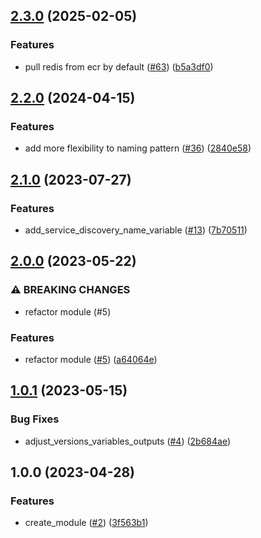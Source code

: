 ## [2.3.0](https://github.com/justtrackio/terraform-aws-ecs-redis/compare/v2.2.0...v2.3.0) (2025-02-05)


### Features

* pull redis from ecr by default ([#63](https://github.com/justtrackio/terraform-aws-ecs-redis/issues/63)) ([b5a3df0](https://github.com/justtrackio/terraform-aws-ecs-redis/commit/b5a3df0d57999a38dff6cec5c948f72a2d84d290))

## [2.2.0](https://github.com/justtrackio/terraform-aws-ecs-redis/compare/v2.1.0...v2.2.0) (2024-04-15)


### Features

* add more flexibility to naming pattern ([#36](https://github.com/justtrackio/terraform-aws-ecs-redis/issues/36)) ([2840e58](https://github.com/justtrackio/terraform-aws-ecs-redis/commit/2840e58e18a25152571e7987c2436a4b021a2b68))

## [2.1.0](https://github.com/justtrackio/terraform-aws-ecs-redis/compare/v2.0.0...v2.1.0) (2023-07-27)


### Features

* add_service_discovery_name_variable ([#13](https://github.com/justtrackio/terraform-aws-ecs-redis/issues/13)) ([7b70511](https://github.com/justtrackio/terraform-aws-ecs-redis/commit/7b70511fa62c0a17d237d2c933a7c39690933c49))

## [2.0.0](https://github.com/justtrackio/terraform-aws-ecs-redis/compare/v1.0.1...v2.0.0) (2023-05-22)


### ⚠ BREAKING CHANGES

* refactor module (#5)

### Features

* refactor module ([#5](https://github.com/justtrackio/terraform-aws-ecs-redis/issues/5)) ([a64064e](https://github.com/justtrackio/terraform-aws-ecs-redis/commit/a64064eb751402f0fa71bbf0066b21bbc8e3620a))

## [1.0.1](https://github.com/justtrackio/terraform-aws-ecs-redis/compare/v1.0.0...v1.0.1) (2023-05-15)


### Bug Fixes

* adjust_versions_variables_outputs ([#4](https://github.com/justtrackio/terraform-aws-ecs-redis/issues/4)) ([2b684ae](https://github.com/justtrackio/terraform-aws-ecs-redis/commit/2b684aecafe49d6b0453425fe2cda905724c8f28))

## 1.0.0 (2023-04-28)


### Features

* create_module ([#2](https://github.com/justtrackio/terraform-aws-ecs-redis/issues/2)) ([3f563b1](https://github.com/justtrackio/terraform-aws-ecs-redis/commit/3f563b1274ab75b0373bcda8e305bc7c56844d13))
